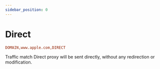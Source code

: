 ```yaml
---
sidebar_position: 0
---
```


# Direct

```ini title="Rule sample combined with direct proxy"
DOMAIN,www.apple.com,DIRECT
```

Traffic match Direct proxy will be sent directly, without any redirection or modification.